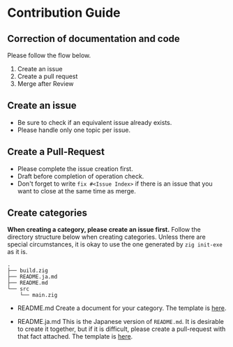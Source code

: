 # Contribution Guide

## Correction of documentation and code

Please follow the flow below.

1. Create an issue
1. Create a pull request
1. Merge after Review

## Create an issue

- Be sure to check if an equivalent issue already exists.
- Please handle only one topic per issue.

## Create a Pull-Request

- Please complete the issue creation first.
- Draft before completion of operation check.
- Don't forget to write `fix #<Issue Index>` if there is an issue that you want to close at the same time as merge.

## Create categories

**When creating a category, please create an issue first.**
Follow the directory structure below when creating categories.
Unless there are special circumstances, it is okay to use the one generated by `zig init-exe` as it is.

```
.
├── build.zig
├── README.ja.md
├── README.md
└── src
    └── main.zig
```
- README.md
Create a document for your category. The template is [here](./templates/category/README.md).

- README.ja.md
This is the Japanese version of `README.md`. It is desirable to create it together, but if it is difficult, please create a pull-request with that fact attached.
The template is [here](./templates/category/README.md).
